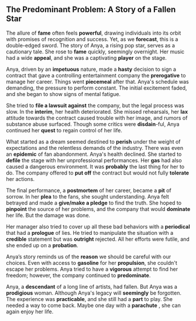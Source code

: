## The **Predominant** Problem: A Story of a Fallen Star

The allure of **fame** often feels **powerful**, drawing individuals into its orbit with promises of recognition and success. Yet, as we **forecast**, this is a double-edged sword. The story of Anya, a rising pop star, serves as a cautionary tale. She rose to **fame** quickly, seemingly overnight. Her music had a wide **appeal**, and she was a captivating **player** on the stage.

Anya, driven by an **impetuous** nature, made a **hasty** decision to sign a contract that gave a controlling entertainment company the **prerogative** to manage her career. Things went **piecemeal** after that. Anya's schedule was demanding, the pressure to perform constant. The initial excitement faded, and she began to show signs of mental fatigue.

She tried to **file a lawsuit against** the company, but the legal process was slow. In the **interim**, her health deteriorated. She missed rehearsals, her **lax** attitude towards the contract caused trouble with her image, and rumors of substance abuse surfaced. Though some critics were **disdain**-ful, Anya continued her **quest** to regain control of her life.

What started as a dream seemed destined to **perish** under the weight of expectations and the relentless demands of the industry. There was even an **epidemic** of fan abandonment. Anya's health declined. She started to **defile** the stage with her unprofessional performances. Her **gas** had also caused a dangerous environment. It was **probably** the last thing for her to do. The company offered to **put off** the contract but would not fully **tolerate** her actions.

The final performance, a **postmortem** of her career, became a **pit** of sorrow. In her **plea** to the fans, she sought understanding. Anya felt betrayed and made a **give/make a pledge** to find the truth. She hoped to **pinpoint** the source of her problems, and the company that would **dominate** her life. But the damage was done.

Her manager also tried to cover up all these bad behaviors with a **periodical** that had a **prologue** of lies. He tried to manipulate the situation with a **credible** statement but was **outright** rejected. All her efforts were futile, and she ended up on a **probation**.

Anya’s story reminds us of the **reason** we should be careful with our choices. Even with access to **gasoline** for her **propulsion**, she couldn't escape her problems. Anya tried to have a **vigorous** attempt to find her freedom; however, the company continued to **predominate**.

Anya, a **descendant** of a long line of artists, had fallen. But Anya was a **prodigious** woman. Although Anya's legacy will **seemingly** be forgotten. The experience was **practicable**, and she still had a **part** to play. She needed a way to come back. Maybe one day with a **parachute** , she can again enjoy her life.
